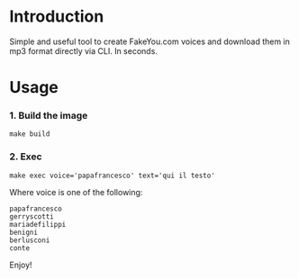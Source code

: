 # Introduction
Simple and useful tool to create FakeYou.com voices and download them in mp3 format directly via CLI. In seconds.

# Usage
### 1. Build the image
```
make build
```

### 2. Exec
```
make exec voice='papafrancesco' text='qui il testo'
```

Where voice is one of the following:
```
papafrancesco
gerryscotti
mariadefilippi
benigni
berlusconi
conte
```

Enjoy!